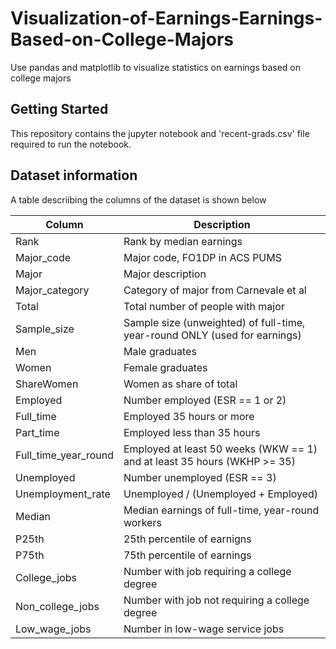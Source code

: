 # Visualization-of-Earnings-Earnings-Based-on-College-Majors
Use pandas and matplotlib to visualize statistics on earnings based on college majors

## Getting Started
This repository contains the jupyter notebook and 'recent-grads.csv' file required to run the notebook.

## Dataset information
A table descriibing the columns of the dataset is shown below

|Column|Description|
|---|---|
Rank|Rank by median earnings
Major_code|Major code, FO1DP in ACS PUMS
Major|Major description
Major_category|Category of major from Carnevale et al
Total|Total number of people with major
Sample_size|Sample size (unweighted) of full-time, year-round ONLY (used for earnings)
Men|Male graduates
Women|Female graduates
ShareWomen|Women as share of total
Employed|Number employed (ESR == 1 or 2)
Full_time|Employed 35 hours or more
Part_time|Employed less than 35 hours
Full_time_year_round|Employed at least 50 weeks (WKW == 1) and at least 35 hours (WKHP >= 35)
Unemployed|Number unemployed (ESR == 3)
Unemployment_rate|Unemployed / (Unemployed + Employed)
Median|Median earnings of full-time, year-round workers
P25th|25th percentile of earnigns
P75th|75th percentile of earnings
College_jobs|Number with job requiring a college degree
Non_college_jobs|Number with job not requiring a college degree
Low_wage_jobs|Number in low-wage service jobs
